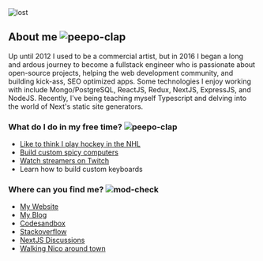<img src="https://i.imgur.com/emCukfK.png" alt="lost" />

## About me <img src="https://i.imgur.com/HQ1fio8.gif" alt="peepo-clap" />

Up until 2012 I used to be a commercial artist, but in 2016 I began a long and ardous journey to become a fullstack engineer who is passionate about open-source projects, helping the web development community, and building kick-ass, SEO optimized apps. Some technologies I enjoy working with include Mongo/PostgreSQL, ReactJS, Redux, NextJS, ExpressJS, and NodeJS. Recently, I've being teaching myself Typescript and delving into the world of Next's static site generators. 

### What do I do in my free time? <img src="https://i.imgur.com/MsM4ZqT.gif" alt="peepo-clap" />

- [Like to think I play hockey in the NHL](https://i.imgur.com/iBXFEAU.jpg)
- [Build custom spicy computers](https://i.imgur.com/4f4Q76X.jpg)
- [Watch streamers on Twitch](https://i.imgur.com/LM4KMIu.gif)
- Learn how to build custom keyboards


### Where can you find me? <img src="https://i.imgur.com/kIn3tW2.gif" alt="mod-check" />

- [My Website](https://mattcarlotta.sh)
- [My Blog](http://mattcarlotta.blogspot.com/)
- [Codesandbox](https://codesandbox.io/u/mattcarlotta/sandboxes)
- [Stackoverflow](https://stackoverflow.com/users/7376526/matt-carlotta?tab=profile)
- [NextJS Discussions](https://github.com/vercel/next.js/discussions)
- [Walking Nico around town](https://i.imgur.com/sk64QET.jpg)
